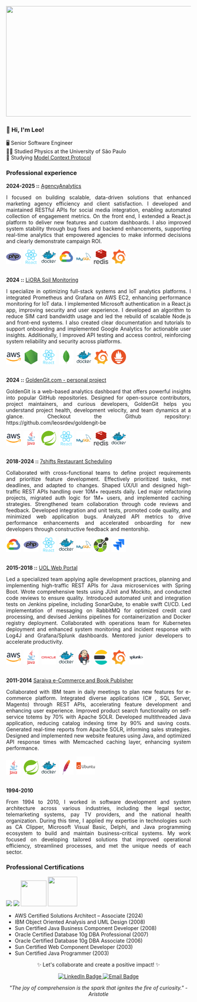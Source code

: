 
<div align="center">
  <img src="https://media.giphy.com/media/dWesBcTLavkZuG35MI/giphy.gif" width="600" height="300"/>
</div>

### 👋 Hi, I'm Leo!
🖥️ Senior Software Engineer  
👨‍🎓 Studied Physics at the University of São Paulo  
📖 Studying [Model Context Protocol](https://github.com/modelcontextprotocol)

### Professional experience

**2024-2025 ::** [AgencyAnalytics](https://agencyanalytics.com/)
<div id="e1" align="justify">
<p>I focused on building scalable, data-driven solutions that enhanced marketing agency efficiency and client satisfaction. I developed and maintained RESTful APIs for social media integration, enabling automated collection of engagement metrics. On the front end, I extended a React.js platform to deliver new features and custom dashboards. I also improved system stability through bug fixes and backend enhancements, supporting real-time analytics that empowered agencies to make informed decisions and clearly demonstrate campaign ROI.</p>
</div>
<div>
<img src="https://github.com/devicons/devicon/blob/master/icons/php/php-original.svg" title="PHP" alt="PHP" width="40" height="40"/>&nbsp;
<img src="https://github.com/devicons/devicon/blob/master/icons/react/react-original-wordmark.svg" title="React" alt="React" width="40" height="40"/>&nbsp;
<img src="https://github.com/devicons/devicon/blob/master/icons/docker/docker-original-wordmark.svg" title="Docker" alt="Docker" width="40" height="40"/>&nbsp;
<img src="https://github.com/devicons/devicon/blob/master/icons/googlecloud/googlecloud-original.svg" title="Google Cloud" alt="Google" width="40" height="40"/>&nbsp;
<img src="https://github.com/devicons/devicon/blob/master/icons/mysql/mysql-original-wordmark.svg" title="MySQL"  alt="MySQL" width="40" height="40"/>&nbsp;
<img src="https://github.com/devicons/devicon/blob/master/icons/redis/redis-original-wordmark.svg" title="Redis" alt="Redis" width="40" height="40"/>&nbsp;
<img src="https://github.com/devicons/devicon/blob/master/icons/grafana/grafana-original.svg" title="Grafana" alt="Grafana" width="40" height="40"/>&nbsp;
</div>  
</br>

**2024 ::** [LiORA Soil Monitoring](https://ems-inc.ca/)
<div id="e1" align="justify">
<p>I specialize in optimizing full-stack systems and IoT analytics platforms. I integrated Prometheus and Grafana on AWS EC2, enhancing performance monitoring for IoT data. I implemented Microsoft authentication in a React.js app, improving security and user experience. I developed an algorithm to reduce SIM card bandwidth usage and led the rebuild of scalable Node.js and front-end systems. I also created clear documentation and tutorials to support onboarding and implemented Google Analytics for actionable user insights. Additionally, I improved API testing and access control, reinforcing system reliability and security across platforms.</p>
</div>  
<div>
<img src="https://github.com/devicons/devicon/blob/master/icons/amazonwebservices/amazonwebservices-original-wordmark.svg" title="AWS" alt="AWS" width="40" height="40"/>&nbsp;
<img src="https://github.com/devicons/devicon/blob/master/icons/nodejs/nodejs-original.svg" title="NodeJS" alt="NodeJS" width="40" height="40"/>&nbsp;
<img src="https://github.com/devicons/devicon/blob/master/icons/react/react-original-wordmark.svg" title="React" alt="React" width="40" height="40"/>&nbsp;
<img src="https://github.com/devicons/devicon/blob/master/icons/mongodb/mongodb-original.svg" title="MongoDB" alt="MongoDB" width="40" height="40"/>&nbsp;  
<img src="https://github.com/devicons/devicon/blob/master/icons/docker/docker-original-wordmark.svg" title="Docker" alt="Docker" width="40" height="40"/>&nbsp;
<img src="https://github.com/devicons/devicon/blob/master/icons/grafana/grafana-original.svg" title="Grafana" alt="Grafana" width="40" height="40"/>&nbsp;
<img src="https://github.com/devicons/devicon/blob/master/icons/prometheus/prometheus-original.svg" alt="Prometheus" width="40" height="40"/>&nbsp;
</div></br>

**2024 ::** [GoldenGit.com - personal project](https://goldengit.com/)
<div id="e1" align="justify">
<p>GoldenGit is a web-based analytics dashboard that offers powerful insights into popular GitHub repositories. Designed for open-source contributors, project maintainers, and curious developers, GoldenGit helps you understand project health, development velocity, and team dynamics at a glance. Checkout the Github repository: https://github.com/leosrdev/goldengit-be</p>
</div>  
<div>
<img src="https://github.com/devicons/devicon/blob/master/icons/amazonwebservices/amazonwebservices-original-wordmark.svg" title="AWS" alt="AWS" width="40" height="40"/>&nbsp;
<img src="https://github.com/devicons/devicon/blob/master/icons/java/java-original-wordmark.svg" title="Java" alt="Java" width="40" height="40"/>&nbsp;
<img src="https://github.com/devicons/devicon/blob/master/icons/spring/spring-original.svg" title="Spring" alt="Spring" width="40" height="40"/>&nbsp;  
<img src="https://github.com/devicons/devicon/blob/master/icons/react/react-original-wordmark.svg" title="React" alt="React" width="40" height="40"/>&nbsp;
<img src="https://github.com/devicons/devicon/blob/master/icons/mysql/mysql-original-wordmark.svg" title="MySQL"  alt="MySQL" width="40" height="40"/>&nbsp;
<img src="https://github.com/devicons/devicon/blob/master/icons/redis/redis-original-wordmark.svg" title="Redis" alt="Redis" width="40" height="40"/>&nbsp;
<img src="https://github.com/devicons/devicon/blob/master/icons/docker/docker-original-wordmark.svg" title="Docker" alt="Docker" width="40" height="40"/>&nbsp;
</div></br>
  
**2018-2024 ::** [7shifts Restaurant Scheduling](https://www.7shifts.com/)
<div id="e1" align="justify">
<p>Collaborated with cross-functional teams to define project requirements and prioritize feature development. Effectively prioritized tasks, met deadlines, and adapted to changes. Shaped UX/UI and designed high-traffic REST APIs handling over 10M+ requests daily. Led major refactoring projects, migrated auth logic for 1M+ users, and implemented caching strategies. Strengthened team collaboration through code reviews and feedback. Developed integration and unit tests, promoted code quality, and minimized web application bugs. Analyzed API metrics to drive performance enhancements and accelerated onboarding for new developers through constructive feedback and mentorship. </p>
</div>
<div>
<img src="https://github.com/devicons/devicon/blob/master/icons/googlecloud/googlecloud-original.svg" title="Google Cloud" alt="Google" width="40" height="40"/>&nbsp;
<img src="https://github.com/devicons/devicon/blob/master/icons/php/php-original.svg" title="PHP" alt="PHP" width="40" height="40"/>&nbsp;
<img src="https://github.com/devicons/devicon/blob/master/icons/react/react-original-wordmark.svg" title="React" alt="React" width="40" height="40"/>&nbsp;
<img src="https://github.com/devicons/devicon/blob/master/icons/docker/docker-original-wordmark.svg" title="Docker" alt="Docker" width="40" height="40"/>&nbsp;
<img src="https://github.com/devicons/devicon/blob/master/icons/mysql/mysql-original-wordmark.svg" title="MySQL"  alt="MySQL" width="40" height="40"/>&nbsp;
<img src="https://github.com/devicons/devicon/blob/master/icons/openapi/openapi-original.svg" title="OpenAPI"  alt="OpenAPI" width="40" height="40"/>&nbsp;
<img src="https://github.com/devicons/devicon/blob/master/icons/jira/jira-original.svg" title="Jira"  alt="Jira" width="40" height="40"/>&nbsp;
</div></br>

**2015-2018 ::** [UOL Web Portal](https://noticias.uol.com.br/)
<div id="e2" align="justify">
<p>Led a specialized team applying agile development practices, planning and implementing high-traffic REST APIs for Java microservices with Spring Boot. Wrote comprehensive tests using JUnit and Mockito, and conducted code reviews to ensure quality. Introduced automated unit and integration tests on Jenkins pipeline, including SonarQube, to enable swift CI/CD. Led implementation of messaging on RabbitMQ for optimized credit card processing, and devised Jenkins pipelines for containerization and Docker registry deployment. Collaborated with operations team for Kubernetes deployment and enhanced system monitoring and incident response with Log4J and Grafana/Splunk dashboards. Mentored junior developers to accelerate productivity.</p>
</div>
<div>
<img src="https://github.com/devicons/devicon/blob/master/icons/amazonwebservices/amazonwebservices-original-wordmark.svg" title="AWS" alt="AWS" width="40" height="40"/>&nbsp;
<img src="https://github.com/devicons/devicon/blob/master/icons/java/java-original-wordmark.svg" title="Java" alt="Java" width="40" height="40"/>&nbsp;
<img src="https://github.com/devicons/devicon/blob/master/icons/oracle/oracle-original.svg" title="Oracle DB" alt="Oracle DB" width="40" height="40"/>&nbsp;  
<img src="https://github.com/devicons/devicon/blob/master/icons/docker/docker-original-wordmark.svg" title="Docker" alt="Docker" width="40" height="40"/>&nbsp;
<img src="https://github.com/devicons/devicon/blob/master/icons/jenkins/jenkins-original.svg" title="Jenkins" alt="Jenkins" width="40" height="40"/>&nbsp;  
<img src="https://github.com/devicons/devicon/blob/master/icons/elasticsearch/elasticsearch-original.svg" title="ElasticSearch"  alt="ElasticSearch" width="40" height="40"/>&nbsp;  
<img src="https://github.com/devicons/devicon/blob/master/icons/grafana/grafana-original.svg" title="Grafana" alt="Grafana" width="40" height="40"/>&nbsp;
<img src="https://github.com/devicons/devicon/blob/master/icons/splunk/splunk-original-wordmark.svg" title="Splunk"  alt="Splunk" width="40" height="40"/>&nbsp;
</div></br>

**2011-2014** [Saraiva e-Commerce and Book Publisher](https://editorasaraiva.com.br/)
<div id="e2" align="justify">
<p>Collaborated with IBM team in daily meetings to plan new features for e-commerce platform. Integrated diverse applications (C# , SQL Server, Magento) through REST APIs, accelerating feature development and enhancing user experience. Improved product search functionality on self-service totems by 70% with Apache SOLR. Developed multithreaded Java application, reducing catalog indexing time by 90% and saving costs. Generated real-time reports from Apache SOLR, informing sales strategies. Designed and implemented new website features using Java, and optimized API response times with Memcached caching layer, enhancing system performance.</p>
</div>
<div>
<img src="https://github.com/devicons/devicon/blob/master/icons/java/java-original-wordmark.svg" title="Java" alt="Java" width="40" height="40"/>&nbsp;
<img src="https://github.com/devicons/devicon/blob/master/icons/spring/spring-original.svg" title="Spring" alt="Spring" width="40" height="40"/>&nbsp;  
<img src="https://github.com/devicons/devicon/blob/master/icons/docker/docker-original-wordmark.svg" title="Docker" alt="Docker" width="40" height="40"/>&nbsp;
<img src="https://github.com/devicons/devicon/blob/master/icons/apache/apache-original.svg" title="Solr" alt="Apache Solr" width="40" height="40"/>&nbsp;
 <img src="https://github.com/devicons/devicon/blob/master/icons/ubuntu/ubuntu-original-wordmark.svg" title="Ubuntu"  alt="Ubuntu" width="50" height="50"/>&nbsp;
</div></br>

**1994-2010** 
<div id="e2" align="justify">
<p>From 1994 to 2010, I worked in software development and system architecture across various industries, including the legal sector, telemarketing systems, pay TV providers, and the national health organization. During this time, I applied my expertise in technologies such as CA Clipper, Microsoft Visual Basic, Delphi, and Java programming ecosystem to build and maintain business-critical systems. My work focused on developing tailored solutions that improved operational efficiency, streamlined processes, and met the unique needs of each sector.</p>
</div>

### Professional Certifications
<p align="left">
  <img src="https://github.com/user-attachments/assets/89075f43-fb1e-45f6-83b4-15962cfec647" height="100">
  <img src="https://github.com/user-attachments/assets/d248c2ec-c680-43de-bb9f-d13cb7f9550c" height="100">
  <img src="https://github.com/user-attachments/assets/435f7c9c-8733-4fe1-a4c8-e2d7512fed59" height="70" width="70">
  <img src="https://github.com/user-attachments/assets/f0f3e050-66b2-4253-80e8-1510b8346b4c" height="80" width="80">
</p>

- AWS Certified Solutions Architect – Associate (2024)
- IBM Object Oriented Analysis and UML Design (2008)
- Sun Certified Java Business Component Developer (2008)
- Oracle Certified Database 10g DBA Professional (2007)
- Oracle Certified Database 10g DBA Associate (2006) 
- Sun Certified Web Component Developer (2003)
- Sun Certified Java Programmer (2003)

<div id="header" align="center">
  <p>✨ Let's collaborate and create a positive impact! ✨</p>
  <div id="badges">
   <a href="https://www.linkedin.com/in/leocamposdev">
     <img src="https://img.shields.io/badge/LinkedIn-blue?style=for-the-badge&logo=linkedin&logoColor=white" alt="LinkedIn Badge"/>
   </a>
   <a href="mailto:leosrdev@gmail.com">
     <img src="https://img.shields.io/badge/email-red?style=for-the-badge&logo=youtube&logoColor=white" alt="Email Badge"/>
   </a>
 </div>
<p><i>"The joy of comprehension is the spark that ignites the fire of curiosity." - Aristotle</i></p>
</div>
 

 <img src="https://komarev.com/ghpvc/?username=leosrdev&style=flat-square&color=blue" alt=""/>
